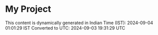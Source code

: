 # My Project

This content is dynamically generated in Indian Time (IST): 2024-09-04 01:01:29 IST
Converted to UTC: 2024-09-03 19:31:29 UTC
